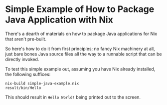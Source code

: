 Simple Example of How to Package Java Application with Nix
==========================================================

There's a dearth of materials on how to package Java applications for Nix that
aren't pre-built.

So here's how to do it from first principles; no fancy Nix machinery at all,
just bare bones Java source files all the way to a runnable script that can be
directly invoked.

To test this simple example out, assuming you have Nix already installed, the
following suffices:

    nix-build simple-java-example.nix
    result/bin/Hello

This should result in `Hello World!` being printed out to the screen.
